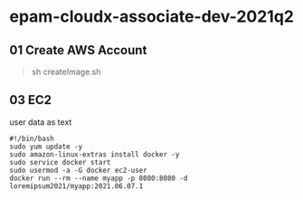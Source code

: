 # epam-cloudx-associate-dev-2021q2

## 01 Create AWS Account

> sh createImage.sh

## 03 EC2

user data as text

```shell
#!/bin/bash
sudo yum update -y
sudo amazon-linux-extras install docker -y
sudo service docker start
sudo usermod -a -G docker ec2-user
docker run --rm --name myapp -p 8080:8080 -d loremipsum2021/myapp:2021.06.07.1
```
